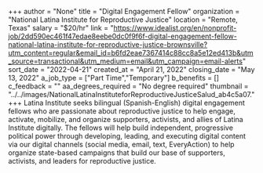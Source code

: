 +++
author = "None"
title = "Digital Engagement Fellow"
organization = "National Latina Institute for Reproductive Justice"
location = "Remote, Texas"
salary = "$20/hr"
link = "https://www.idealist.org/en/nonprofit-job/2dd590ec461f47edae8eebe0dc0f9f6f-digital-engagement-fellow-national-latina-institute-for-reproductive-justice-brownsville?utm_content=regular&email_id=b6fd2eae7367414c88cc8a5e12ed413b&utm_source=transactional&utm_medium=email&utm_campaign=email-alerts"
sort_date = "2022-04-21"
created_at = "April 21, 2022"
closing_date = "May 13, 2022"
a_job_type = ["Part Time","Temporary"]
b_benefits = []
c_feedback = ""
aa_degrees_required = "No degree required"
thumbnail = "../../images/NationalLatinaInstituteforReproductiveJusticeSalud_ab4c5a07."
+++
Latina Institute seeks bilingual (Spanish-English) digital engagement fellows who are passionate about reproductive justice to help engage, activate, mobilize, and organize supporters, activists, and allies of Latina Institute digitally. The fellows will help build independent, progressive political power through developing, leading, and executing digital content via our digital channels (social media, email, text, EveryAction) to help organize state-based campaigns that build our base of supporters, activists, and leaders for reproductive justice.
